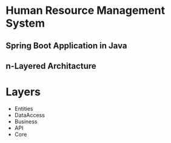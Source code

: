 # Human Resource Management System

## Spring Boot Application in Java

## n-Layered Architacture

# Layers

- Entities
- DataAccess
- Business
- API
- Core
